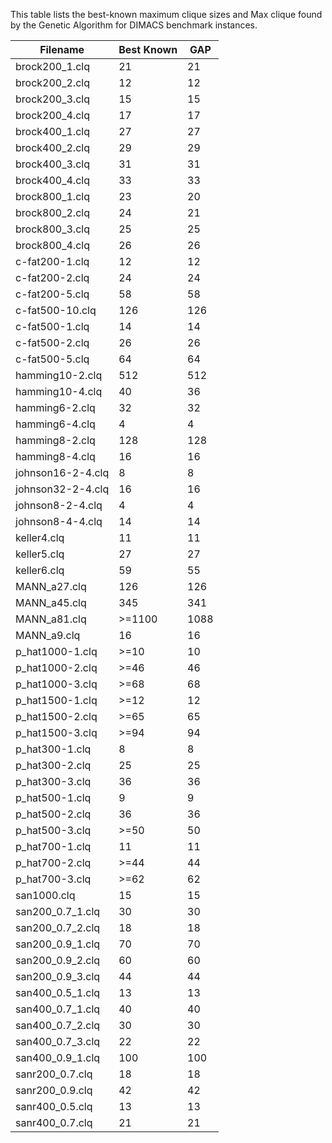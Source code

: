
This table lists the best-known maximum clique sizes and Max clique found by the Genetic Algorithm for DIMACS benchmark instances.

| Filename               | Best Known | GAP             |
|------------------------|------------|-----------------|
| brock200_1.clq         | 21         | 21              |
| brock200_2.clq         | 12         | 12              |
| brock200_3.clq         | 15         | 15              |
| brock200_4.clq         | 17         | 17              |
| brock400_1.clq         | 27         | 27              |
| brock400_2.clq         | 29         | 29              |
| brock400_3.clq         | 31         | 31              |
| brock400_4.clq         | 33         | 33              |
| brock800_1.clq         | 23         | 20              |
| brock800_2.clq         | 24         | 21              |
| brock800_3.clq         | 25         | 25              |
| brock800_4.clq         | 26         | 26              |
| c-fat200-1.clq         | 12         | 12              |
| c-fat200-2.clq         | 24         | 24              |
| c-fat200-5.clq         | 58         | 58              |
| c-fat500-10.clq        | 126        | 126             |
| c-fat500-1.clq         | 14         | 14              |
| c-fat500-2.clq         | 26         | 26              |
| c-fat500-5.clq         | 64         | 64              |
| hamming10-2.clq        | 512        | 512             |
| hamming10-4.clq        | 40         | 36              |
| hamming6-2.clq         | 32         | 32              |
| hamming6-4.clq         | 4          | 4               |
| hamming8-2.clq         | 128        | 128             |
| hamming8-4.clq         | 16         | 16              |
| johnson16-2-4.clq      | 8          | 8               |
| johnson32-2-4.clq      | 16         | 16              |
| johnson8-2-4.clq       | 4          | 4               |
| johnson8-4-4.clq       | 14         | 14              |
| keller4.clq            | 11         | 11              |
| keller5.clq            | 27         | 27              |
| keller6.clq            | 59         | 55              |
| MANN_a27.clq           | 126        | 126             |
| MANN_a45.clq           | 345        | 341             |
| MANN_a81.clq           | >=1100     | 1088            |
| MANN_a9.clq            | 16         | 16              |
| p_hat1000-1.clq        | >=10       | 10              |
| p_hat1000-2.clq        | >=46       | 46              |
| p_hat1000-3.clq        | >=68       | 68              |
| p_hat1500-1.clq        | >=12       | 12              |
| p_hat1500-2.clq        | >=65       | 65              |
| p_hat1500-3.clq        | >=94       | 94              |
| p_hat300-1.clq         | 8          | 8               |
| p_hat300-2.clq         | 25         | 25              |
| p_hat300-3.clq         | 36         | 36              |
| p_hat500-1.clq         | 9          | 9               |
| p_hat500-2.clq         | 36         | 36              |
| p_hat500-3.clq         | >=50       | 50              |
| p_hat700-1.clq         | 11         | 11              |
| p_hat700-2.clq         | >=44       | 44              |
| p_hat700-3.clq         | >=62       | 62              |
| san1000.clq            | 15         | 15              |
| san200_0.7_1.clq       | 30         | 30              |
| san200_0.7_2.clq       | 18         | 18              |
| san200_0.9_1.clq       | 70         | 70              |
| san200_0.9_2.clq       | 60         | 60              |
| san200_0.9_3.clq       | 44         | 44              |
| san400_0.5_1.clq       | 13         | 13              |
| san400_0.7_1.clq       | 40         | 40              |
| san400_0.7_2.clq       | 30         | 30              |
| san400_0.7_3.clq       | 22         | 22              |
| san400_0.9_1.clq       | 100        | 100             |
| sanr200_0.7.clq        | 18         | 18              |
| sanr200_0.9.clq        | 42         | 42              |
| sanr400_0.5.clq        | 13         | 13              |
| sanr400_0.7.clq        | 21         | 21              |
